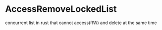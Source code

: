 # AccessRemoveLockedList

concurrent list in rust that cannot access(RW) and delete at the same time
